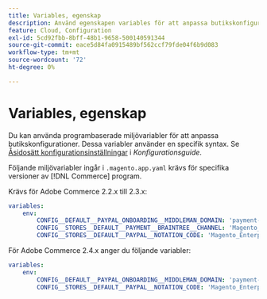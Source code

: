 ```yaml
---
title: Variables, egenskap
description: Använd egenskapen variables för att anpassa butikskonfigurationsalternativen för [!DNL Commerce] program.
feature: Cloud, Configuration
exl-id: 5cd92fbb-8bff-48b1-9658-500140591344
source-git-commit: eace5d84fa0915489bf562ccf79fde04f6b9d083
workflow-type: tm+mt
source-wordcount: '72'
ht-degree: 0%

---
```


# Variables, egenskap

Du kan använda programbaserade miljövariabler för att anpassa butikskonfigurationer. Dessa variabler använder en specifik syntax. Se [Åsidosätt konfigurationsinställningar](https://experienceleague.adobe.com/docs/commerce-operations/configuration-guide/paths/override-config-settings.html) i _Konfigurationsguide_.

Följande miljövariabler ingår i `.magento.app.yaml` krävs för specifika versioner av [!DNL Commerce] program.

Krävs för Adobe Commerce 2.2.x till 2.3.x:

```yaml
variables:
    env:
        CONFIG__DEFAULT__PAYPAL_ONBOARDING__MIDDLEMAN_DOMAIN: 'payment-broker.magento.com'
        CONFIG__STORES__DEFAULT__PAYMENT__BRAINTREE__CHANNEL: 'Magento_Enterprise_Cloud_BT'
        CONFIG__STORES__DEFAULT__PAYPAL__NOTATION_CODE: 'Magento_Enterprise_Cloud'
```

För Adobe Commerce 2.4.x anger du följande variabler:

```yaml
variables:
    env:
        CONFIG__DEFAULT__PAYPAL_ONBOARDING__MIDDLEMAN_DOMAIN: 'payment-broker.magento.com'
        CONFIG__STORES__DEFAULT__PAYPAL__NOTATION_CODE: 'Magento_Enterprise_Cloud'
```
